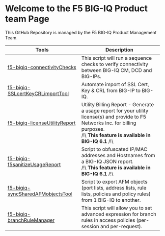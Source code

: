 # Welcome to the F5 BIG-IQ Product team Page

This GitHub Repository is managed by the F5 BIG-IQ Product Management Team.

Tools | Description
------------ | -------------
[f5-bigiq-connectivityChecks](./f5-bigiq-connectivityChecks) | This script will run a sequence checks to verify connectivity between BIG-IQ CM, DCD and BIG-IPs.
[f5-bigiq-SSLcertKeyCRLimportTool](https://devcentral.f5.com/articles/automate-import-of-ssl-certificate-key-crl-from-big-ip-to-big-iq-31899) | Automate import of SSL Cert, Key & CRL from BIG-IP to BIG-IQ.
[f5-bigiq-licenseUtilityReport](https://devcentral.f5.com/articles/generation-of-utility-billing-report-using-big-iqs-api-30193) | Utility Billing Report - Generate a usage report for your utility license(s) and provide to F5 Networks Inc. for billing purposes.<br/>/!\ **This feature is available in BIG-IQ 6.1** /!\
[f5-bigiq-f5sanitizeUsageReport](./f5-bigiq-sanitizeUsageReport) | Script to obfuscated IP/MAC addresses and Hostnames from a BIG-IQ JSON report.<br/>/!\ **This feature is available in BIG-IQ 6.1** /!\
[f5-bigiq-syncSharedAFMobjectsTool](./f5-bigiq-syncSharedAFMobjectsTool) | Script to export AFM objects (port lists, address lists, rule lists, policies and policy rules) from 1 BIG-IQ to another.
[f5-bigiq-branchRuleManager](./f5-bigiq-branchRuleManager) | This script will allow you to set advanced expression for branch rules in access policies (per-session and per-request).

